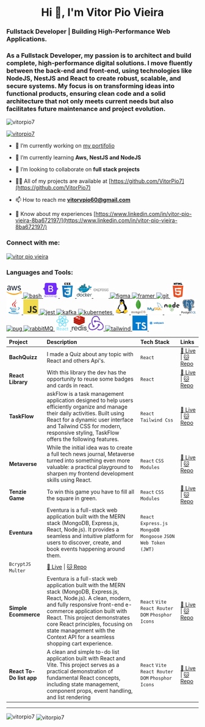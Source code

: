 <h1 align="center">Hi 👋, I'm Vitor Pio Vieira</h1>
<h3 align="begin">Fullstack Developer | Building High-Performance Web Applications.</h3>
<h3 align="begin" >As a Fullstack Developer, my passion is to architect and build complete, high-performance digital solutions. I move fluently between the back-end and front-end, using technologies like NodeJS, NestJS and React to create robust, scalable, and secure systems. My focus is on transforming ideas into functional products, ensuring clean code and a solid architecture that not only meets current needs but also facilitates future maintenance and project evolution.</h3>

<p align="left"> <img src="https://komarev.com/ghpvc/?username=vitorpio7&label=Profile%20views&color=0e75b6&style=flat" alt="vitorpio7" /> </p>

<p align="left"> <a href="https://github.com/ryo-ma/github-profile-trophy"><img src="https://github-profile-trophy.vercel.app/?username=vitorpio7" alt="vitorpio7" /></a> </p>

- 🔭 I’m currently working on [my portifolio](https://github.com/VitorPio7/myPortifolioReact)

- 🌱 I’m currently learning **Aws, NestJS and NodeJS**

- 👯 I’m looking to collaborate on **full stack projects**

- 👨‍💻 All of my projects are available at [https://github.com/VitorPio7](https://github.com/VitorPio7)

- 📫 How to reach me **vitorvpio60@gmail.com**

- 📄 Know about my experiences [https://www.linkedin.com/in/vitor-pio-vieira-8ba672197/](https://www.linkedin.com/in/vitor-pio-vieira-8ba672197/)

<h3 align="left">Connect with me:</h3>
<p align="left">
<a href="https://linkedin.com/in/vitor pio vieira" target="blank"><img align="center" src="https://raw.githubusercontent.com/rahuldkjain/github-profile-readme-generator/master/src/images/icons/Social/linked-in-alt.svg" alt="vitor pio vieira" height="30" width="40" /></a>
</p>

<h3 align="left">Languages and Tools:</h3>
<p align="left"> <a href="https://aws.amazon.com" target="_blank" rel="noreferrer"> <img src="https://raw.githubusercontent.com/devicons/devicon/master/icons/amazonwebservices/amazonwebservices-original-wordmark.svg" alt="aws" width="40" height="40"/> </a> <a href="https://www.gnu.org/software/bash/" target="_blank" rel="noreferrer"> <img src="https://www.vectorlogo.zone/logos/gnu_bash/gnu_bash-icon.svg" alt="bash" width="40" height="40"/> </a> <a href="https://getbootstrap.com" target="_blank" rel="noreferrer"> <img src="https://raw.githubusercontent.com/devicons/devicon/master/icons/bootstrap/bootstrap-plain-wordmark.svg" alt="bootstrap" width="40" height="40"/> </a> <a href="https://www.w3schools.com/css/" target="_blank" rel="noreferrer"> <img src="https://raw.githubusercontent.com/devicons/devicon/master/icons/css3/css3-original-wordmark.svg" alt="css3" width="40" height="40"/> </a> <a href="https://www.docker.com/" target="_blank" rel="noreferrer"> <img src="https://raw.githubusercontent.com/devicons/devicon/master/icons/docker/docker-original-wordmark.svg" alt="docker" width="40" height="40"/> </a> <a href="https://expressjs.com" target="_blank" rel="noreferrer"> <img src="https://raw.githubusercontent.com/devicons/devicon/master/icons/express/express-original-wordmark.svg" alt="express" width="40" height="40"/> </a> <a href="https://www.figma.com/" target="_blank" rel="noreferrer"> <img src="https://www.vectorlogo.zone/logos/figma/figma-icon.svg" alt="figma" width="40" height="40"/> </a> <a href="https://www.framer.com/" target="_blank" rel="noreferrer"> <img src="https://www.vectorlogo.zone/logos/framer/framer-icon.svg" alt="framer" width="40" height="40"/> </a> <a href="https://git-scm.com/" target="_blank" rel="noreferrer"> <img src="https://www.vectorlogo.zone/logos/git-scm/git-scm-icon.svg" alt="git" width="40" height="40"/> </a> <a href="https://www.w3.org/html/" target="_blank" rel="noreferrer"> <img src="https://raw.githubusercontent.com/devicons/devicon/master/icons/html5/html5-original-wordmark.svg" alt="html5" width="40" height="40"/> </a> <a href="https://www.java.com" target="_blank" rel="noreferrer"> <img src="https://raw.githubusercontent.com/devicons/devicon/master/icons/java/java-original.svg" alt="java" width="40" height="40"/> </a> <a href="https://developer.mozilla.org/en-US/docs/Web/JavaScript" target="_blank" rel="noreferrer"> <img src="https://raw.githubusercontent.com/devicons/devicon/master/icons/javascript/javascript-original.svg" alt="javascript" width="40" height="40"/> </a> <a href="https://jestjs.io" target="_blank" rel="noreferrer"> <img src="https://www.vectorlogo.zone/logos/jestjsio/jestjsio-icon.svg" alt="jest" width="40" height="40"/> </a> <a href="https://kafka.apache.org/" target="_blank" rel="noreferrer"> <img src="https://www.vectorlogo.zone/logos/apache_kafka/apache_kafka-icon.svg" alt="kafka" width="40" height="40"/> </a> <a href="https://kubernetes.io" target="_blank" rel="noreferrer"> <img src="https://www.vectorlogo.zone/logos/kubernetes/kubernetes-icon.svg" alt="kubernetes" width="40" height="40"/> </a> <a href="https://www.linux.org/" target="_blank" rel="noreferrer"> <img src="https://raw.githubusercontent.com/devicons/devicon/master/icons/linux/linux-original.svg" alt="linux" width="40" height="40"/> </a> <a href="https://www.mongodb.com/" target="_blank" rel="noreferrer"> <img src="https://raw.githubusercontent.com/devicons/devicon/master/icons/mongodb/mongodb-original-wordmark.svg" alt="mongodb" width="40" height="40"/> </a> <a href="https://www.mysql.com/" target="_blank" rel="noreferrer"> <img src="https://raw.githubusercontent.com/devicons/devicon/master/icons/mysql/mysql-original-wordmark.svg" alt="mysql" width="40" height="40"/> </a> <a href="https://nodejs.org" target="_blank" rel="noreferrer"> <img src="https://raw.githubusercontent.com/devicons/devicon/master/icons/nodejs/nodejs-original-wordmark.svg" alt="nodejs" width="40" height="40"/> </a> <a href="https://www.postgresql.org" target="_blank" rel="noreferrer"> <img src="https://raw.githubusercontent.com/devicons/devicon/master/icons/postgresql/postgresql-original-wordmark.svg" alt="postgresql" width="40" height="40"/> </a> <a href="https://pugjs.org" target="_blank" rel="noreferrer"> <img src="https://cdn.worldvectorlogo.com/logos/pug.svg" alt="pug" width="40" height="40"/> </a> <a href="https://www.rabbitmq.com" target="_blank" rel="noreferrer"> <img src="https://www.vectorlogo.zone/logos/rabbitmq/rabbitmq-icon.svg" alt="rabbitMQ" width="40" height="40"/> </a> <a href="https://reactjs.org/" target="_blank" rel="noreferrer"> <img src="https://raw.githubusercontent.com/devicons/devicon/master/icons/react/react-original-wordmark.svg" alt="react" width="40" height="40"/> </a> <a href="https://redis.io" target="_blank" rel="noreferrer"> <img src="https://raw.githubusercontent.com/devicons/devicon/master/icons/redis/redis-original-wordmark.svg" alt="redis" width="40" height="40"/> </a> <a href="https://redux.js.org" target="_blank" rel="noreferrer"> <img src="https://raw.githubusercontent.com/devicons/devicon/master/icons/redux/redux-original.svg" alt="redux" width="40" height="40"/> </a> <a href="https://tailwindcss.com/" target="_blank" rel="noreferrer"> <img src="https://www.vectorlogo.zone/logos/tailwindcss/tailwindcss-icon.svg" alt="tailwind" width="40" height="40"/> </a> <a href="https://www.typescriptlang.org/" target="_blank" rel="noreferrer"> <img src="https://raw.githubusercontent.com/devicons/devicon/master/icons/typescript/typescript-original.svg" alt="typescript" width="40" height="40"/> </a> <a href="https://webpack.js.org" target="_blank" rel="noreferrer"> <img src="https://raw.githubusercontent.com/devicons/devicon/d00d0969292a6569d45b06d3f350f463a0107b0d/icons/webpack/webpack-original-wordmark.svg" alt="webpack" width="40" height="40"/> </a> </p>


| Project | Description | Tech Stack | Links |
| :--- | :--- | :--- | :--- |
| **BachQuizz** |I made a Quiz about any topic with React and others Api's. | `React` | [🔗 Live](link-to-live-demo) \| [🐱 Repo](https://github.com/VitorPio7/QuizTest) |
| **React Library** | With this library the dev has the opportunity to reuse some badges and cards in react. | `React` | [🔗 Live]([https://github.com/VitorPio7/Library](https://github-production-user-asset-6210df.s3.amazonaws.com/106124241/388721922-df342445-2085-4980-8775-1242a5bd41d1.mp4?X-Amz-Algorithm=AWS4-HMAC-SHA256&X-Amz-Credential=AKIAVCODYLSA53PQK4ZA%2F20250812%2Fus-east-1%2Fs3%2Faws4_request&X-Amz-Date=20250812T163008Z&X-Amz-Expires=300&X-Amz-Signature=de0f79cff798e6fa68bc37cfec937353865e6eefca50c80493316bb66232475e&X-Amz-SignedHeaders=host)) \| [🐱 Repo](https://github.com/VitorPio7/Library) |
| **TaskFlow** | askFlow is a task management application designed to help users efficiently organize and manage their daily activities. Built using React for a dynamic user interface and Tailwind CSS for modern, responsive styling, TaskFlow offers the following features. | `React` `Tailwind Css`  | [🔗 Live](https://taskflow007.netlify.app/) \| [🐱 Repo](https://github.com/VitorPio7/TaskFlow) |
| **Metaverse** | While the initial idea was to create a full tech news journal, Metaverse turned into something even more valuable: a practical playground to sharpen my frontend development skills using React. | `React` `CSS Modules`| [🔗 Live](https://stalwart-peony-980c9d.netlify.app/) \| [🐱 Repo](https://github.com/VitorPio7/MetaverseWebSite) |
| **Tenzie Game** | To win this game you have to fill all the square in green. | `React` `CSS Modules`| [🔗 Live]([https://stalwart-peony-980c9d.netlify.app/](https://github.com/VitorPio7/TenzieGame)) \| [🐱 Repo](https://github.com/VitorPio7/TenzieGame) |
| **Eventura** |Eventura is a full-stack web application built with the MERN stack (MongoDB, Express.js, React, Node.js). It provides a seamless and intuitive platform for users to discover, create, and book events happening around them. | `React` `Express.js` `MongoDB` `Mongoose` `JSON Web Token (JWT)`
`BcryptJS` `Multer`| [🔗 Live]([https://stalwart-peony-980c9d.netlify.app/](https://github.com/VitorPio7/TenzieGame)) \| [🐱 Repo](https://github.com/VitorPio7/TenzieGame) |
| **Simple Ecommerce** |Eventura is a full-stack web application built with the MERN stack (MongoDB, Express.js, React, Node.js). A clean, modern, and fully responsive front-end e-commerce application built with React. This project demonstrates core React principles, focusing on state management with the Context API for a seamless shopping cart experience. | `React` `Vite` `React Router DOM` `Phosphor Icons`| [🔗 Live]([https://stalwart-peony-980c9d.netlify.app/](https://quiet-naiad-b4a74f.netlify.app/)) \| [🐱 Repo](https://github.com/VitorPio7/Simple-Ecommerce) |
| **React To-Do list app** |A clean and simple to-do list application built with React and Vite. This project serves as a practical demonstration of fundamental React concepts, including state management, component props, event handling, and list rendering | `React` `Vite` `React Router DOM` `Phosphor Icons`| [🔗 Live]([https://stalwart-peony-980c9d.netlify.app/](https://stalwart-madeleine-06b529.netlify.app/)) \| [🐱 Repo](https://github.com/VitorPio7/myListInReact) |


---

<p><img align="left" src="https://github-readme-stats.vercel.app/api/top-langs?username=vitorpio7&show_icons=true&theme=tokyonight&locale=en&layout=compact" alt="vitorpio7" /></p>

<p>&nbsp;<img align="center" src="https://github-readme-stats.vercel.app/api?username=vitorpio7&show_icons=true&theme=tokyonight&locale=en" alt="vitorpio7" /></p>

